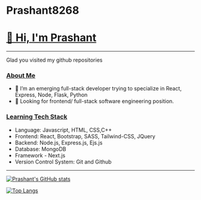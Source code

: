 ﻿# Prashant8268
<h1><a href="https://github.com/prashant8268#-hi-im--Prashant" >👋 Hi, I'm Prashant <a></h1>
<hr>
Glad you visited my github repositories

<h3><a href="https://github.com/prashant8268#about-me" >About Me</a></h3>

- 🌱 I’m an emerging full-stack developer trying to specialize in React, Express, Node, Flask, Python
- 🚀 Looking for frontend/ full-stack software engineering position.

 <h3><a href="https://github.com/prashant8268#tech-stack" >Learning Tech Stack</a></h3>

 - Language: Javascript, HTML, CSS,C++
 - Frontend: React, Bootstrap, SASS, Tailwind-CSS, JQuery
 - Backend: Node.js, Express.js, Ejs.js
 - Database: MongoDB
 - Framework - Next.js
 - Version Control System: Git and Github



<hr>

[![Prashant's GitHub stats](https://github-readme-stats.vercel.app/api?username=prashant8268&show_icons=true&theme=transparent&hide_rank=true)](https://github.com/anuraghazra/github-readme-stats)

[![Top Langs](https://github-readme-stats.vercel.app/api/top-langs/?username=prashant8268&layout=donut&theme=transparent)](https://github.com/anuraghazra/github-readme-stats)
